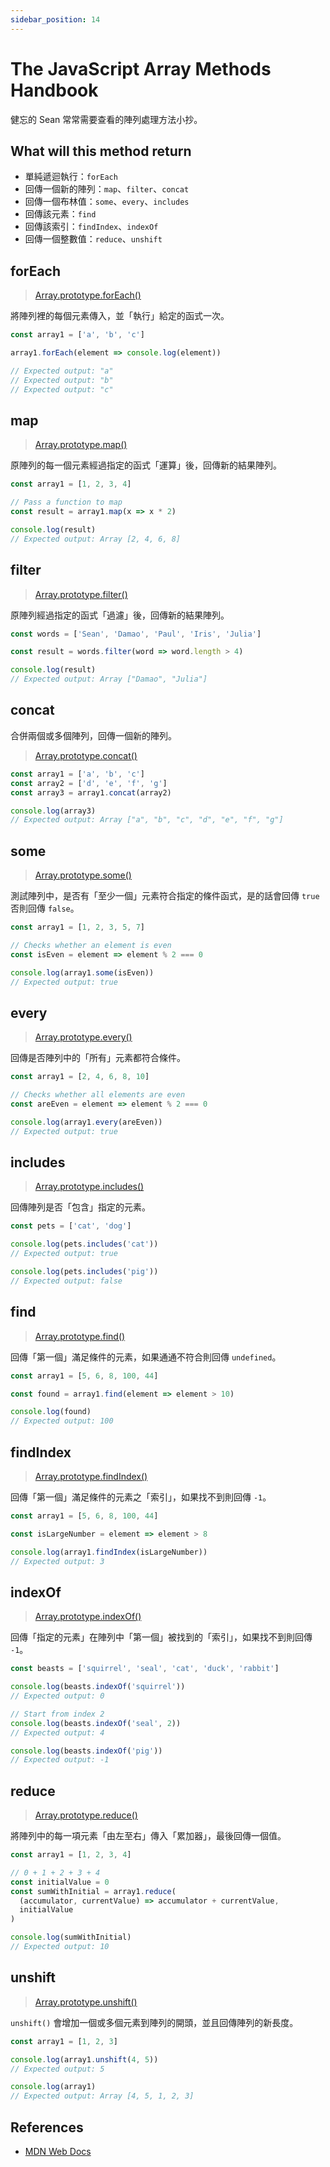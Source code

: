 ```yaml
---
sidebar_position: 14
---
```


# The JavaScript Array Methods Handbook

健忘的 Sean 常常需要查看的陣列處理方法小抄。

## What will this method return

- 單純遞迴執行：`forEach`
- 回傳一個新的陣列：`map`、`filter`、`concat`
- 回傳一個布林值：`some`、`every`、`includes`
- 回傳該元素：`find`
- 回傳該索引：`findIndex`、`indexOf`
- 回傳一個整數值：`reduce`、`unshift`

## forEach

> [Array.prototype.forEach()](https://developer.mozilla.org/en-US/docs/Web/JavaScript/Reference/Global_Objects/Array/forEach)

將陣列裡的每個元素傳入，並「執行」給定的函式一次。

```javascript
const array1 = ['a', 'b', 'c']

array1.forEach(element => console.log(element))

// Expected output: "a"
// Expected output: "b"
// Expected output: "c"
```

## map

> [Array.prototype.map()](https://developer.mozilla.org/en-US/docs/Web/JavaScript/Reference/Global_Objects/Array/map)

原陣列的每一個元素經過指定的函式「運算」後，回傳新的結果陣列。

```javascript
const array1 = [1, 2, 3, 4]

// Pass a function to map
const result = array1.map(x => x * 2)

console.log(result)
// Expected output: Array [2, 4, 6, 8]
```

## filter

> [Array.prototype.filter()](https://developer.mozilla.org/en-US/docs/Web/JavaScript/Reference/Global_Objects/Array/filter)

原陣列經過指定的函式「過濾」後，回傳新的結果陣列。

```javascript
const words = ['Sean', 'Damao', 'Paul', 'Iris', 'Julia']

const result = words.filter(word => word.length > 4)

console.log(result)
// Expected output: Array ["Damao", "Julia"]
```

## concat

合併兩個或多個陣列，回傳一個新的陣列。

> [Array.prototype.concat()](https://developer.mozilla.org/en-US/docs/Web/JavaScript/Reference/Global_Objects/Array/concat)

```javascript
const array1 = ['a', 'b', 'c']
const array2 = ['d', 'e', 'f', 'g']
const array3 = array1.concat(array2)

console.log(array3)
// Expected output: Array ["a", "b", "c", "d", "e", "f", "g"]
```

## some

> [Array.prototype.some()](https://developer.mozilla.org/en-US/docs/Web/JavaScript/Reference/Global_Objects/Array/some)

測試陣列中，是否有「至少一個」元素符合指定的條件函式，是的話會回傳 `true` 否則回傳 `false`。

```javascript
const array1 = [1, 2, 3, 5, 7]

// Checks whether an element is even
const isEven = element => element % 2 === 0

console.log(array1.some(isEven))
// Expected output: true
```

## every

> [Array.prototype.every()](https://developer.mozilla.org/en-US/docs/Web/JavaScript/Reference/Global_Objects/Array/every)

回傳是否陣列中的「所有」元素都符合條件。

```javascript
const array1 = [2, 4, 6, 8, 10]

// Checks whether all elements are even
const areEven = element => element % 2 === 0

console.log(array1.every(areEven))
// Expected output: true
```

## includes

> [Array.prototype.includes()](https://developer.mozilla.org/en-US/docs/Web/JavaScript/Reference/Global_Objects/Array/find)

回傳陣列是否「包含」指定的元素。

```javascript
const pets = ['cat', 'dog']

console.log(pets.includes('cat'))
// Expected output: true

console.log(pets.includes('pig'))
// Expected output: false
```

## find

> [Array.prototype.find()](https://developer.mozilla.org/en-US/docs/Web/JavaScript/Reference/Global_Objects/Array/find)

回傳「第一個」滿足條件的元素，如果通通不符合則回傳 `undefined`。

```javascript
const array1 = [5, 6, 8, 100, 44]

const found = array1.find(element => element > 10)

console.log(found)
// Expected output: 100
```

## findIndex

> [Array.prototype.findIndex()](https://developer.mozilla.org/en-US/docs/Web/JavaScript/Reference/Global_Objects/Array/findIndex)

回傳「第一個」滿足條件的元素之「索引」，如果找不到則回傳 `-1`。

```javascript
const array1 = [5, 6, 8, 100, 44]

const isLargeNumber = element => element > 8

console.log(array1.findIndex(isLargeNumber))
// Expected output: 3
```

## indexOf

> [Array.prototype.indexOf()](https://developer.mozilla.org/en-US/docs/Web/JavaScript/Reference/Global_Objects/Array/indexOf)

回傳「指定的元素」在陣列中「第一個」被找到的「索引」，如果找不到則回傳 `-1`。

```javascript
const beasts = ['squirrel', 'seal', 'cat', 'duck', 'rabbit']

console.log(beasts.indexOf('squirrel'))
// Expected output: 0

// Start from index 2
console.log(beasts.indexOf('seal', 2))
// Expected output: 4

console.log(beasts.indexOf('pig'))
// Expected output: -1
```

## reduce

> [Array.prototype.reduce()](https://developer.mozilla.org/en-US/docs/Web/JavaScript/Reference/Global_Objects/Array/Reduce)

將陣列中的每一項元素「由左至右」傳入「累加器」，最後回傳一個值。

```javascript
const array1 = [1, 2, 3, 4]

// 0 + 1 + 2 + 3 + 4
const initialValue = 0
const sumWithInitial = array1.reduce(
  (accumulator, currentValue) => accumulator + currentValue,
  initialValue
)

console.log(sumWithInitial)
// Expected output: 10
```

## unshift

> [Array.prototype.unshift()](https://developer.mozilla.org/en-US/docs/Web/JavaScript/Reference/Global_Objects/Array/unshift)

`unshift()` 會增加一個或多個元素到陣列的開頭，並且回傳陣列的新長度。

```javascript
const array1 = [1, 2, 3]

console.log(array1.unshift(4, 5))
// Expected output: 5

console.log(array1)
// Expected output: Array [4, 5, 1, 2, 3]
```

## References

- [MDN Web Docs](https://developer.mozilla.org/zh-TW/)
